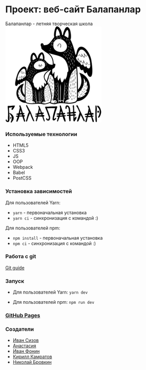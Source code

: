# Проект: веб-сайт Балапанлар
Балапанлар - летняя творческая школа  
<img alt="Логотип проектa" height="300" src="./src/images/logo.svg" width="300">

### Используемые технологии
- HTML5
- CSS3
- JS
- OOP
- Webpack
- Babel
- PostCSS

### Установка зависимостей
Для пользователей Yarn:
- `yarn` - первоначальная установка
- `yarn ci` - синхронизация с командой :)

Для пользователей npm:
- `npm install` - первоначальная установка
- `npm ci` - синхронизация с командой :)

### Работа с git
[Git guide](./docs/Commits.md)

### Запуск
- Для пользователей Yarn:
`yarn dev`

- Для пользователей npm:
`npm run dev`

### [GitHub Pages](https://frrenzy.github.io/balapanlar)

### Создатели
- [Иван Сизов](https://github.com/frrenzy)
- [Анастасия ](https://github.com/anastasiian3)
- [Иван Фонин](https://github.com/ivanfonin)
- [Кирилл Камратов](https://github.com/kirillkamratov)
- [Николай Бровкин](https://github.com/bronik04)
